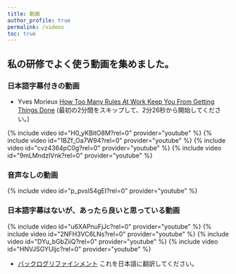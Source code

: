 ```yaml
---
title: 動画
author_profile: true
permalink: /videos
toc: true
---
```

## 私の研修でよく使う動画を集めました。

### 日本語字幕付きの動画

* Yves Morieux [How Too Many Rules At Work Keep You From Getting Things Done](https://www.ted.com/talks/yves_morieux_how_too_many_rules_at_work_keep_you_from_getting_things_done)
(最初の2分間をスキップして、2分26秒から開始してください。)

{% include video id="H0_yKBitO8M?rel=0" provider="youtube" %}
{% include video id="1BZf_Oa7W94?rel=0" provider="youtube" %}
{% include video id="cvz4364pC0g?rel=0" provider="youtube" %}
{% include video id="9mLMndzlVnk?rel=0" provider="youtube" %}

### 音声なしの動画

{% include video id="p_pvslS4gEI?rel=0" provider="youtube" %}

### 日本語字幕はないが、あったら良いと思っている動画

{% include video id="u6XAPnuFjJc?rel=0" provider="youtube" %}
{% include video id="2NFH3VC6LNs?rel=0" provider="youtube" %}
{% include video id="DYu_bGbZiiQ?rel=0" provider="youtube" %}
{% include video id="HNVJSGYUIjc?rel=0" provider="youtube" %}

* [バックログリファインメント](http://scrumtrainingseries.com/BacklogRefinementMeeting) これを日本語に翻訳してください。
